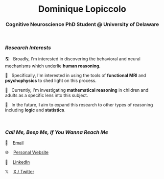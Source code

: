 <h1 align="center">Dominique Lopiccolo</h1>
<h3 align="center">Cognitive Neuroscience PhD Student @ University of Delaware</h3>
<br>

### *Research Interests*
<p>🌎 &nbsp;&nbsp;Broadly, I'm interested in discovering the behavioral and neural mechanisms which underlie <b>human reasoning</b>.</p>
<p>🧠 &nbsp;&nbsp;Specifically, I'm interested in using the tools of <b>functional MRI</b> and <b>psychophysics</b> to shed light on this process.</p>
<p>🔢 &nbsp;&nbsp;Currently, I'm investigating <b>mathematical reasoning</b> in children and adults as a specific lens into this subject.</p>
<p>🔮 &nbsp;&nbsp;In the future, I aim to expand this research to other types of reasoning including <b>logic</b> and <b>statistics</b>.</p>
<br>

### *Call Me, Beep Me, If You Wanna Reach Me*

<p>📧 &nbsp;&nbsp; <a href="mailto:domlopneuro@gmail.com">Email</a></p>
<p>🌐 &nbsp;&nbsp; <a href="https://dominique-lopiccolo.github.io/">Personal Website</a></p>
<p>📄 &nbsp;&nbsp; <a href="https://www.linkedin.com/in/dominique-lopiccolo/">LinkedIn</a></p>
<p>𝕏 &nbsp;&nbsp; <a href="https://x.com/D_Lopiccolo">X / Twitter</a></p>


